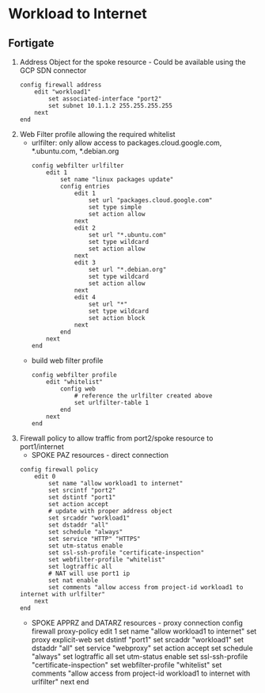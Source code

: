 # Workload to Internet

## Fortigate

1. Address Object for the spoke resource - Could be available using the GCP SDN connector
    ```fortios
    config firewall address
        edit "workload1"
            set associated-interface "port2"
            set subnet 10.1.1.2 255.255.255.255
        next
    end
    ```
1. Web Filter profile allowing the required whitelist
    - urlfilter: only allow access to packages.cloud.google.com, *.ubuntu.com, *.debian.org
      ```fortios
      config webfilter urlfilter
          edit 1
              set name "linux packages update"
              config entries
                  edit 1
                      set url "packages.cloud.google.com"
                      set type simple
                      set action allow
                  next
                  edit 2
                      set url "*.ubuntu.com"
                      set type wildcard
                      set action allow
                  next
                  edit 3
                      set url "*.debian.org"
                      set type wildcard
                      set action allow
                  next
                  edit 4
                      set url "*"
                      set type wildcard
                      set action block
                  next
              end
          next
      end
      ```
    - build web filter profile
      ```
      config webfilter profile
          edit "whitelist"
              config web
                  # reference the urlfilter created above
                  set urlfilter-table 1
              end
          next
      end
      ```
1. Firewall policy to allow traffic from port2/spoke resource to port1/internet
   - SPOKE PAZ resources - direct connection
    ```
    config firewall policy
        edit 0
            set name "allow workload1 to internet"
            set srcintf "port2"
            set dstintf "port1"
            set action accept
            # update with proper address object
            set srcaddr "workload1"
            set dstaddr "all"
            set schedule "always"
            set service "HTTP" "HTTPS"
            set utm-status enable
            set ssl-ssh-profile "certificate-inspection"
            set webfilter-profile "whitelist"
            set logtraffic all
            # NAT will use port1 ip
            set nat enable
            set comments "allow access from project-id workload1 to internet with urlfilter"
        next
    end
    ```
    - SPOKE APPRZ and DATARZ resources - proxy connection
    config firewall proxy-policy
        edit 1
            set name "allow workload1 to internet"
            set proxy explicit-web
            set dstintf "port1"
            set srcaddr "workload1"
            set dstaddr "all"
            set service "webproxy"
            set action accept
            set schedule "always"
            set logtraffic all
            set utm-status enable
            set ssl-ssh-profile "certificate-inspection"
            set webfilter-profile "whitelist"
            set comments "allow access from project-id workload1 to internet with urlfilter"
        next
    end